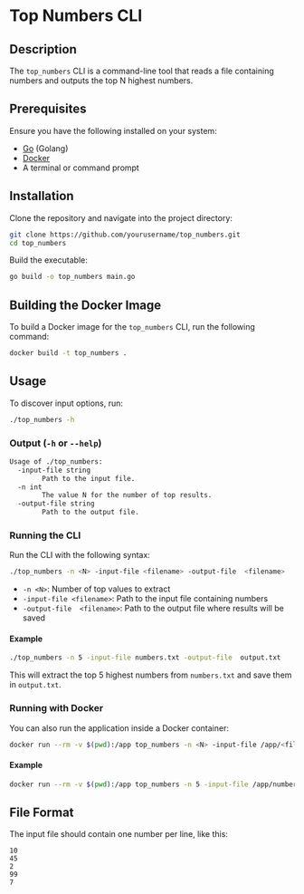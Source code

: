 # Top Numbers CLI

## Description
The `top_numbers` CLI is a command-line tool that reads a file containing numbers and outputs the top N highest numbers.

## Prerequisites
Ensure you have the following installed on your system:
- [Go](https://go.dev/dl/) (Golang)
- [Docker](https://www.docker.com/)
- A terminal or command prompt

## Installation
Clone the repository and navigate into the project directory:
```sh
git clone https://github.com/yourusername/top_numbers.git
cd top_numbers
```

Build the executable:
```sh
go build -o top_numbers main.go
```

## Building the Docker Image
To build a Docker image for the `top_numbers` CLI, run the following command:
```sh
docker build -t top_numbers .
```

## Usage
To discover input options, run:
```sh
./top_numbers -h
```

### Output (`-h` or `--help`)
```sh
Usage of ./top_numbers:
  -input-file string
        Path to the input file.
  -n int
        The value N for the number of top results.
  -output-file string
        Path to the output file.
```

### Running the CLI
Run the CLI with the following syntax:
```sh
./top_numbers -n <N> -input-file <filename> -output-file  <filename>
```
- `-n <N>`: Number of top values to extract
- `-input-file <filename>`: Path to the input file containing numbers
- `-output-file  <filename>`: Path to the output file where results will be saved

#### Example
```sh
./top_numbers -n 5 -input-file numbers.txt -output-file  output.txt
```
This will extract the top 5 highest numbers from `numbers.txt` and save them in `output.txt`.

### Running with Docker
You can also run the application inside a Docker container:
```sh
docker run --rm -v $(pwd):/app top_numbers -n <N> -input-file /app/<filename> -output-file  /app/<output_filename>
```

#### Example
```sh
docker run --rm -v $(pwd):/app top_numbers -n 5 -input-file /app/numbers.txt -output-file  /app/output.txt
```

## File Format
The input file should contain one number per line, like this:
```
10
45
2
99
7
```
